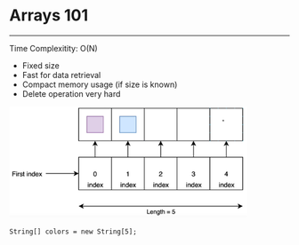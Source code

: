 # Arrays 101
------------

Time Complexitity:
O(N)

-  Fixed size
-  Fast for data retrieval
-  Compact memory usage (if size is known)
-  Delete operation very hard

<img src="screenshot.png" height="200">


```
String[] colors = new String[5];
```
